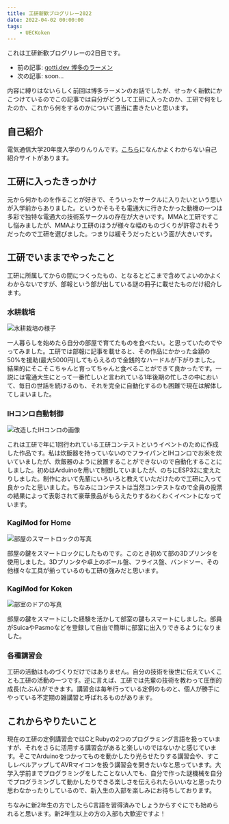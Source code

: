 ```yaml
---
title: 工研新歓ブログリレー2022
date: 2022-04-02 00:00:00
tags:
    - UECKoken
---
```


これは工研新歓ブログリレーの2日目です。

- 前の記事: [gotti.dev 博多のラーメン](https://gotti.dev/post/koken_blog_relay_2022_ramen/)
- 次の記事: soon...

内容に縛りはないらしく前回は博多ラーメンのお話でしたが、せっかく新歓にかこつけているのでこの記事では自分がどうして工研に入ったのか、工研で何をしたのか、これから何をするのかについて適当に書きたいと思います。

<!-- more -->

## 自己紹介

電気通信大学20年度入学のりんりんです。[こちら](https://lnln.dev)になんかよくわからない自己紹介サイトがあります。

## 工研に入ったきっかけ

元から何かものを作ることが好きで、そういったサークルに入りたいという思いが入学前からありました。というかそもそも電通大に行きたかった動機の一つは多彩で独特な電通大の技術系サークルの存在が大きいです。MMAと工研ですこし悩みましたが、MMAより工研のほうが様々な幅のものづくりが許容されそうだったので工研を選びました。つまりは緩そうだったという面が大きいです。

## 工研でいままでやったこと

工研に所属してからの間につくったもの、となるとどこまで含めてよいのかよくわからないですが、部報という部が出している謎の冊子に載せたものだけ紹介します。

### 水耕栽培

![水耕栽培の様子](https://lnln.dev/works/lettuce/005.jpg)

一人暮らしを始めたら自分の部屋で育てたものを食べたい。と思っていたのでやってみました。工研では部報に記事を載せると、その作品にかかった金額の50%を援助(最大5000円)してもらえるので金銭的なハードルが下がりました。結果的にそこそこちゃんと育ってちゃんと食べることができて良かったです。一説には電通大生にとって一番忙しいと言われている1年後期の忙しさの中において、毎日の世話を続けるのも、それを完全に自動化するのも困難で現在は解体してしまいました。



### IHコンロ自動制御

![改造したIHコンロの画像](https://lnln.dev/works/autoIH/thumbnail.jpg)

これは工研で年に1回行われている工研コンテストというイベントのために作成した作品です。私は炊飯器を持っていないのでフライパンとIHコンロでお米を炊いていましたが、炊飯器のように放置することができないので自動化することにしました。初めはArduinoを用いて制御していましたが、のちにESP32に変えたりしました。制作において先輩にいろいろと教えていただけたので工研に入って良かったと思いました。ちなみにコンテストは当然コンテストなので全員の投票の結果によって表彰されて豪華景品がもらえたりするわくわくイベントになっています。



### KagiMod for Home

![部屋のスマートロックの写真](https://lnln.dev/works/KagiMod/KM4H.jpg)

部屋の鍵をスマートロックにしたものです。このとき初めて部の3Dプリンタを使用しました。3Dプリンタや卓上のボール盤、フライス盤、バンドソー、その他様々な工具が揃っているのも工研の強みだと思います。



### KagiMod for Koken

![部室のドアの写真](https://lnln.dev/works/KagiMod/KM4K.jpg)

部屋の鍵をスマートにした経験を活かして部室の鍵もスマートにしました。部員がSuicaやPasmoなどを登録して自由で簡単に部室に出入りできるようになりました。


### 各種講習会

工研の活動はものづくりだけではありません。自分の技術を後世に伝えていくことも工研の活動の一つです。逆に言えば、工研では先輩の技術を教わって圧倒的成長(たぶん)ができます。講習会は毎年行っている定例のものと、個人が勝手にやっている不定期の雑講習と呼ばれるものがあります。



## これからやりたいこと

現在の工研の定例講習会ではCとRubyの2つのプログラミング言語を扱っていますが、それをさらに活用する講習会があると楽しいのではないかと感じています。そこでArduinoをつかってものを動かしたり光らせたりする講習会や、すこしレベルアップしてAVRマイコンを扱う講習会を開きたいなと思っています。大学入学前までプログラミングをしたことない人でも、自分で作った謎機械を自分でプログラミングして動かしたりできる楽しさを伝えられたらいいなと思ったり思わなかったりしているので、新入生の入部を楽しみにお待ちしております。

ちなみに新2年生の方でしたらC言語を習得済みでしょうからすぐにでも始められると思います。新2年生以上の方の入部も大歓迎ですよ！